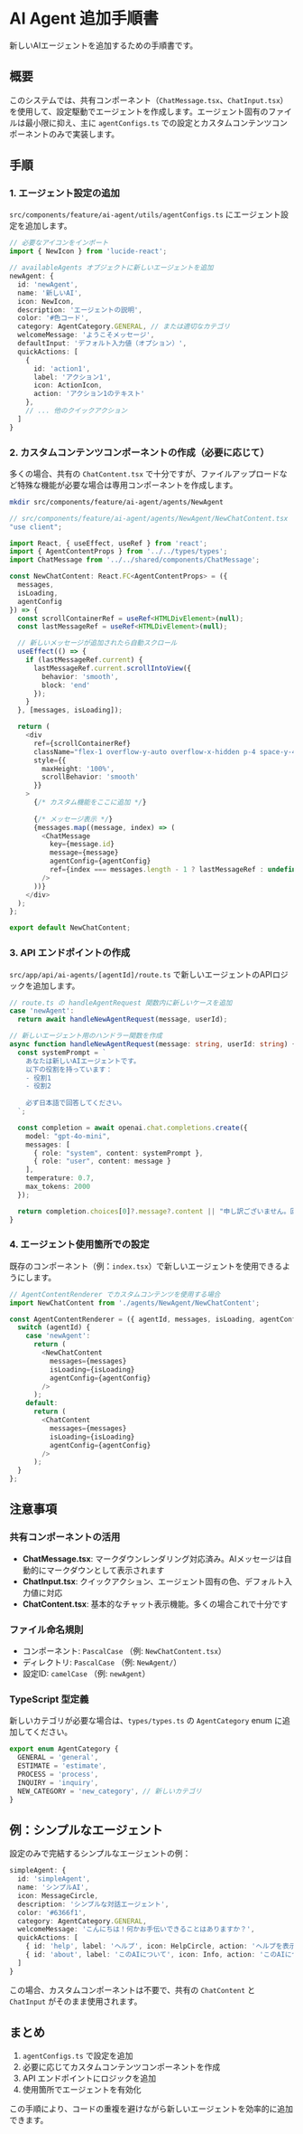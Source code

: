 # AI Agent 追加手順書

新しいAIエージェントを追加するための手順書です。

## 概要

このシステムでは、共有コンポーネント（`ChatMessage.tsx`、`ChatInput.tsx`）を使用して、設定駆動でエージェントを作成します。エージェント固有のファイルは最小限に抑え、主に `agentConfigs.ts` での設定とカスタムコンテンツコンポーネントのみで実装します。

## 手順

### 1. エージェント設定の追加

`src/components/feature/ai-agent/utils/agentConfigs.ts` にエージェント設定を追加します。

```typescript
// 必要なアイコンをインポート
import { NewIcon } from 'lucide-react';

// availableAgents オブジェクトに新しいエージェントを追加
newAgent: {
  id: 'newAgent',
  name: '新しいAI',
  icon: NewIcon,
  description: 'エージェントの説明',
  color: '#色コード',
  category: AgentCategory.GENERAL, // または適切なカテゴリ
  welcomeMessage: 'ようこそメッセージ',
  defaultInput: 'デフォルト入力値（オプション）',
  quickActions: [
    { 
      id: 'action1', 
      label: 'アクション1', 
      icon: ActionIcon, 
      action: 'アクション1のテキスト' 
    },
    // ... 他のクイックアクション
  ]
}
```

### 2. カスタムコンテンツコンポーネントの作成（必要に応じて）

多くの場合、共有の `ChatContent.tsx` で十分ですが、ファイルアップロードなど特殊な機能が必要な場合は専用コンポーネントを作成します。

```bash
mkdir src/components/feature/ai-agent/agents/NewAgent
```

```typescript
// src/components/feature/ai-agent/agents/NewAgent/NewChatContent.tsx
"use client";

import React, { useEffect, useRef } from 'react';
import { AgentContentProps } from '../../types/types';
import ChatMessage from '../../shared/components/ChatMessage';

const NewChatContent: React.FC<AgentContentProps> = ({ 
  messages, 
  isLoading, 
  agentConfig 
}) => {
  const scrollContainerRef = useRef<HTMLDivElement>(null);
  const lastMessageRef = useRef<HTMLDivElement>(null);

  // 新しいメッセージが追加されたら自動スクロール
  useEffect(() => {
    if (lastMessageRef.current) {
      lastMessageRef.current.scrollIntoView({ 
        behavior: 'smooth', 
        block: 'end' 
      });
    }
  }, [messages, isLoading]);

  return (
    <div 
      ref={scrollContainerRef}
      className="flex-1 overflow-y-auto overflow-x-hidden p-4 space-y-4 scroll-smooth"
      style={{ 
        maxHeight: '100%',
        scrollBehavior: 'smooth'
      }}
    >
      {/* カスタム機能をここに追加 */}
      
      {/* メッセージ表示 */}
      {messages.map((message, index) => (
        <ChatMessage 
          key={message.id} 
          message={message} 
          agentConfig={agentConfig}
          ref={index === messages.length - 1 ? lastMessageRef : undefined}
        />
      ))}
    </div>
  );
};

export default NewChatContent;
```

### 3. API エンドポイントの作成

`src/app/api/ai-agents/[agentId]/route.ts` で新しいエージェントのAPIロジックを追加します。

```typescript
// route.ts の handleAgentRequest 関数内に新しいケースを追加
case 'newAgent':
  return await handleNewAgentRequest(message, userId);
```

```typescript
// 新しいエージェント用のハンドラー関数を作成
async function handleNewAgentRequest(message: string, userId: string) {
  const systemPrompt = `
    あなたは新しいAIエージェントです。
    以下の役割を持っています：
    - 役割1
    - 役割2
    
    必ず日本語で回答してください。
  `;

  const completion = await openai.chat.completions.create({
    model: "gpt-4o-mini",
    messages: [
      { role: "system", content: systemPrompt },
      { role: "user", content: message }
    ],
    temperature: 0.7,
    max_tokens: 2000
  });

  return completion.choices[0]?.message?.content || "申し訳ございません。回答を生成できませんでした。";
}
```

### 4. エージェント使用箇所での設定

既存のコンポーネント（例：`index.tsx`）で新しいエージェントを使用できるようにします。

```typescript
// AgentContentRenderer でカスタムコンテンツを使用する場合
import NewChatContent from './agents/NewAgent/NewChatContent';

const AgentContentRenderer = ({ agentId, messages, isLoading, agentConfig }: any) => {
  switch (agentId) {
    case 'newAgent':
      return (
        <NewChatContent
          messages={messages}
          isLoading={isLoading}
          agentConfig={agentConfig}
        />
      );
    default:
      return (
        <ChatContent
          messages={messages}
          isLoading={isLoading}
          agentConfig={agentConfig}
        />
      );
  }
};
```

## 注意事項

### 共有コンポーネントの活用

- **ChatMessage.tsx**: マークダウンレンダリング対応済み。AIメッセージは自動的にマークダウンとして表示されます
- **ChatInput.tsx**: クイックアクション、エージェント固有の色、デフォルト入力値に対応
- **ChatContent.tsx**: 基本的なチャット表示機能。多くの場合これで十分です

### ファイル命名規則

- コンポーネント: `PascalCase` （例: `NewChatContent.tsx`）
- ディレクトリ: `PascalCase` （例: `NewAgent/`）
- 設定ID: `camelCase` （例: `newAgent`）

### TypeScript 型定義

新しいカテゴリが必要な場合は、`types/types.ts` の `AgentCategory` enum に追加してください。

```typescript
export enum AgentCategory {
  GENERAL = 'general',
  ESTIMATE = 'estimate',
  PROCESS = 'process',
  INQUIRY = 'inquiry',
  NEW_CATEGORY = 'new_category', // 新しいカテゴリ
}
```

## 例：シンプルなエージェント

設定のみで完結するシンプルなエージェントの例：

```typescript
simpleAgent: {
  id: 'simpleAgent',
  name: 'シンプルAI',
  icon: MessageCircle,
  description: 'シンプルな対話エージェント',
  color: '#6366f1',
  category: AgentCategory.GENERAL,
  welcomeMessage: 'こんにちは！何かお手伝いできることはありますか？',
  quickActions: [
    { id: 'help', label: 'ヘルプ', icon: HelpCircle, action: 'ヘルプを表示してください' },
    { id: 'about', label: 'このAIについて', icon: Info, action: 'このAIについて教えてください' }
  ]
}
```

この場合、カスタムコンポーネントは不要で、共有の `ChatContent` と `ChatInput` がそのまま使用されます。

## まとめ

1. `agentConfigs.ts` で設定を追加
2. 必要に応じてカスタムコンテンツコンポーネントを作成
3. API エンドポイントにロジックを追加
4. 使用箇所でエージェントを有効化

この手順により、コードの重複を避けながら新しいエージェントを効率的に追加できます。